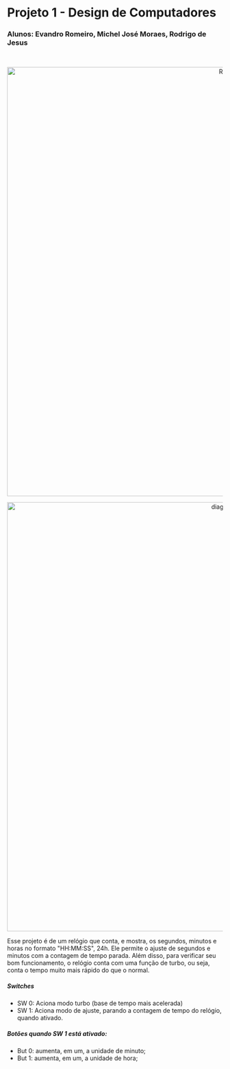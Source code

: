 # Projeto 1 - Design de Computadores
### Alunos: Evandro Romeiro, Michel José Moraes, Rodrigo de Jesus
<br />

<p align="center">
  <img src="rlt.jpg" width="1000" title="RTL">
</p>

<p align="center">
  <img src="diagrama.jpg" width="1000" title="diagrama">
</p>

Esse projeto é de um relógio que conta, e mostra, os segundos, minutos e horas no formato "HH:MM:SS", 24h.
Ele permite o ajuste de segundos e minutos com a contagem de tempo parada.
Além disso, para verificar seu bom funcionamento, o relógio conta com uma função de turbo, ou seja, conta o tempo muito mais rápido do que o normal.

##### Switches
<ul>
  <li>SW 0: Aciona modo turbo (base de tempo mais acelerada) </li>
  <li>SW 1: Aciona modo de ajuste, parando a contagem de tempo do relógio, quando ativado. </li>

</ul>

##### Botões quando <b>SW 1</b> está ativado:</p>
<ul>
  <li>But 0: aumenta, em um, a unidade de minuto;</li>
  <li>But 1: aumenta, em um, a unidade de hora;</li>
</ul>
<br />
